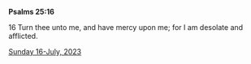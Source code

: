 **Psalms 25:16**

16 Turn thee unto me, and have mercy upon me; for I am desolate and afflicted.

[Sunday 16-July, 2023](https://t.me/s/daily_scripture)
